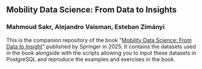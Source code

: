 ## Mobility Data Science: From Data to Insights
### Mahmoud Sakr, Alejandro Vaisman, Esteban Zimányi


This is the companion repository of the book "[Mobility Data Science: From Data to Insight](https://link.springer.com/book/10.1007/978-3-031-82636-8)" published by Springer in 2025. It contains the datasets used in the book alongside with the scripts allowing you to input these datasets in PostgreSQL and reproduce the examples and exercises in the book.


